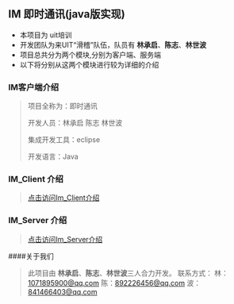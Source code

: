 ## IM 即时通讯(java版实现)

-  本项目为 uit培训
-  开发团队为来UIT“滑稽”队伍，队员有 **林承启**、**陈志**、**林世波** 
-  项目总共分为两个模块,分别为客户端、服务端
-  以下将分别从这两个模块进行较为详细的介绍

### IM客户端介绍
> 项目全称为：即时通讯
> 
> 开发人员：林承启 陈志 林世波
> 
> 集成开发工具：eclipse 
> 
> 开发语言：Java 



### IM_Client 介绍

> [点击访问Im_Client介绍][1]

### IM_Server 介绍

> [点击访问Im_Server介绍][2]

####关于我们

>此项目由 **林承启**、**陈志**、**林世波**三人合力开发。
>联系方式：
>林：1071895900@qq.com
>陈：892226456@qq.com
>波：841466403@qq.com

[1]:https://github.com/UIT-Training/207/tree/linchengqi/%E6%BB%91%E7%A8%BD%E7%BB%84/IM/IM_Client/README.md
[2]:https://github.com/UIT-Training/207/tree/linchengqi/%E6%BB%91%E7%A8%BD%E7%BB%84/IM/IM_Server/README.md